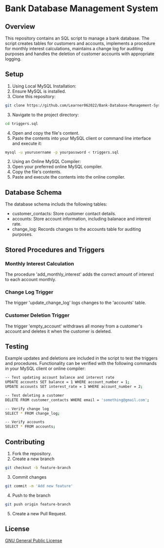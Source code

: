 # Bank Database Management System

## Overview
This repository contains an SQL script to manage a bank database. The script creates tables for customers and accounts, implements a procedure for monthly interest calculations, maintains a change log for auditing purposes and handles the deletion of customer accounts with appropriate logging.

## Setup
1. Using Local MySQL Installation: 
  1. Ensure MySQL is installed.
  2. Clone this repository:
  ```sh
  git clone https://github.com/Learner062022/Bank-Database-Management-System.git
  ```
  3. Navigate to the project directory:
  ```sh
  cd triggers.sql
  ```
  4. Open and copy the file's content.
  5. Paste the contents into your MySQL client or command line interface and execute it:
  ```sh
  mysql -u yourusername -p yourpassword < triggers.sql
  ```
2. Using an Online MySQL Compiler:
  1. Open your preferred online MySQL compiler.
  2. Copy the file's contents.
  3. Paste and execute the contents into the online compiler.

## Database Schema
The database schema includs the following tables:
- customer_contacts: Store customer contact details.
- accounts: Store account information, including balanace and interest rate.
- change_log: Records changes to the accounts table for auditing purposes.

## Stored Procedures and Triggers
### Monthly Interest Calculation
The procedure 'add_monthly_interest' adds the correct amount of interest to each account monthly.

### Change Log Trigger
The trigger  'update_change_log' logs changes to the 'accounts' table.

### Customer Deletion Trigger
The trigger 'empty_account' withdraws all money from a customer's account and deletes it when the customer is deleted.

## Testing
Example updates and deletions are included in the script to test the triggers and procedures. Functionality can be verified with the following commands in your MySQL client or online compiler:
 ```sh
 -- Test updating account balance and interest rate
UPDATE accounts SET balance = 1 WHERE account_number = 1;
UPDATE accounts SET interest_rate = 1 WHERE account_number = 2;

-- Test deleting a customer
DELETE FROM customer_contacts WHERE email = 'something@gmail.com';

-- Verify change log
SELECT * FROM change_log;

-- Verify accounts
SELECT * FROM accounts;
```

## Contributing
1. Fork the repository.
2. Create a new branch
 ```sh
 git checkout -b feature-branch
  ```
3. Commit changes
 ```sh
git commit -m 'Add new feature'
  ```
4. Push to the branch
 ```sh
git push origin feature-branch
  ```
5. Create a new Pull Request.

## License
[GNU General Public License](https://www.gnu.org/licenses/gpl-3.0.txt)
